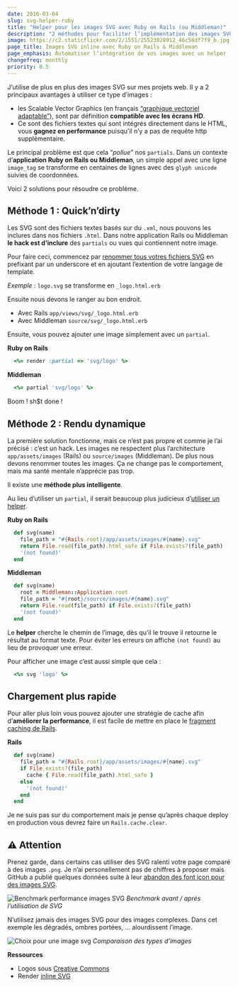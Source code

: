 ```yaml
---
date: 2016-03-04
slug: svg-helper-ruby
title: "Helper pour les images SVG avec Ruby on Rails (ou Middleman)"
description: "2 méthodes pour faciliter l’implémentation des images SVG inline avec Ruby on Rails et Middleman"
image: https://c2.staticflickr.com/2/1551/25523028912_46c58df7f9_b.jpg
page_title: Images SVG inline avec Ruby on Rails & Middleman
page_emphasis: Automatiser l’intégration de vos images avec un helper
changefreq: monthly
priority: 0.5
---
```


J’utilise de plus en plus des images SVG sur mes projets web. Il y a 2 principaux avantages à utiliser ce type d’images :

- les Scalable Vector Graphics (en français [“graphique vectoriel adaptable”](https://fr.wikipedia.org/wiki/Scalable_Vector_Graphics)), sont par définition __compatible avec les écrans HD__.
- Ce sont des fichiers textes qui sont intégrés directement dans le HTML, vous __gagnez en performance__ puisqu’il n’y a pas de requête http supplémentaire.

Le principal problème est que cela “_pollue_” nos `partials`. Dans un contexte d’__application Ruby on Rails ou Middleman__, un simple appel avec une ligne `image_tag` se transforme en centaines de lignes avec des `glyph unicode` suivies de coordonnées.

Voici 2 solutions pour résoudre ce problème.

## Méthode 1 : Quick’n’dirty

Les SVG sont des fichiers textes basés sur du `.xml`, nous pouvons les inclures dans nos fichiers `.html`. Dans notre application Rails ou Middleman __le hack est d’inclure__ des `partials` ou vues qui contiennent notre image.

Pour faire ceci, commencez par [renommer tous votres fichiers SVG](/uses.html) en prefixant par un underscore et en ajoutant l’extention de votre langage de template.

_Exemple_ : `logo.svg` se transforme en `_logo.html.erb`

Ensuite nous devons le ranger au bon endroit.

- Avec Rails `app/views/svg/_logo.html.erb`
- Avec Middleman `source/svg/_logo.html.erb`

Ensuite, vous pouvez ajouter une image simplement avec un `partial`.

__Ruby on Rails__

~~~ruby
  <%= render :partial => 'svg/logo' %>
~~~

__Middleman__

~~~ruby
  <%= partial 'svg/logo' %>
~~~

Boom ! sh$t done !


## Méthode 2 : Rendu dynamique

La première solution fonctionne, mais ce n’est pas propre et comme je l’ai précisé : c’est un hack. Les images ne respectent plus l’architecture `app/assets/images` (Rails) ou `source/images` (Middleman). De plus nous devons renommer toutes les images. Ça ne change pas le comportement, mais ma santé mentale n’apprécie pas trop.

Il existe une __méthode plus intelligente__.

Au lieu d’utiliser un `partial`, il serait beaucoup plus judicieux d’[utiliser un helper](https://coderwall.com/p/uip7xg/ruby-on-rails-image-helper-for-retina-display-with-foundation-interchange).

__Ruby on Rails__

~~~ruby
  def svg(name)
    file_path = "#{Rails.root}/app/assets/images/#{name}.svg"
    return File.read(file_path).html_safe if File.exists?(file_path)
    '(not found)'
  end
~~~

__Middleman__

~~~ruby
  def svg(name)
    root = Middleman::Application.root
    file_path = "#{root}/source/images/#{name}.svg"
    return File.read(file_path) if File.exists?(file_path)
    '(not found)'
  end
~~~

Le __helper__ cherche le chemin de l’image, dès qu’il le trouve il retourne le résultat au format texte. Pour éviter les erreurs on affiche `(not found)` au lieu de provoquer une erreur.

Pour afficher une image c’est aussi simple que cela :

~~~ruby
  <%= svg 'logo' %>
~~~

## Chargement plus rapide

Pour aller plus loin vous pouvez ajouter une stratégie de cache afin d’__améliorer la performance__, il est facile de mettre en place le [fragment caching de Rails](http://guides.rubyonrails.org/caching_with_rails.html).

__Rails__

~~~ruby
  def svg(name)
    file_path = "#{Rails.root}/app/assets/images/#{name}.svg"
    if File.exists?(file_path)
      cache { File.read(file_path).html_safe }
    else
      '(not found)'
    end
  end
~~~

Je ne suis pas sur du comportement mais je pense qu’après chaque deploy en production vous devrez faire un `Rails.cache.clear`.

## ⚠ Attention

Prenez garde, dans certains cas utiliser des SVG ralenti votre page comparé à des images `.png`. Je n’ai personellement pas de chiffres à proposer mais GitHub a publié quelques données suite à leur [abandon des font icon pour des images SVG](https://github.com/blog/2112-delivering-octicons-with-svg).

![Benchmark performance images SVG](https://cloud.githubusercontent.com/assets/54012/13176951/eedb1330-d6e3-11e5-8dfb-99932ff7ee25.png)
_Benchmark avant / après l’utilisation de SVG_

N’utilisez jamais des images SVG pour des images complexes. Dans cet exemple les dégradés, ombres portées, … alourdissent l’image.

![Choix pour une image svg](https://c2.staticflickr.com/2/1564/25190117159_c0af1228d7_b.jpg)
_Comparaison des types d’images_

__Ressources__

- Logos sous [Creative Commons](http://www.logodust.com/)
- Render [inline SVG](http://cobwwweb.com/render-inline-svg-rails-middleman#boost-performance-with-fragment-caching)
